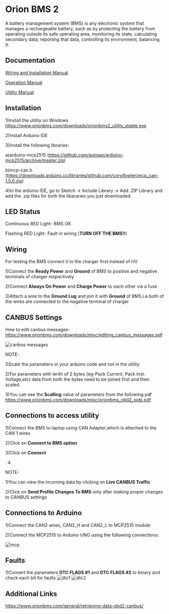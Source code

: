 
# Orion BMS 2

A battery management system (BMS) is any electronic system that manages a rechargeable battery, such as by protecting the battery from operating outside its safe operating area, monitoring its state, calculating secondary data, reporting that data, controlling its environment, balancing it.


## Documentation

[Wiring and Installation Manual](https://www.orionbms.com/manuals/pdf/orionbms2_wiring_manual.pdf)

[Operation Manual](https://www.orionbms.com/manuals/pdf/orionbms2_operational_manual.pdf)

[Utility Manual](https://www.orionbms.com/manuals/pdf/orionbms2_operational_manual.pdf)





## Installation

1)Install the utility on Windows
https://www.orionbms.com/downloads/orionbms2_utility_stable.exe

2)Install Arduino IDE

3)Install the following libraries:
    
a)arduino-mcp2515 (https://github.com/autowp/arduino-mcp2515/archive/master.zip)

b)mcp-can.h (https://downloads.arduino.cc/libraries/github.com/coryjfowler/mcp_can-1.5.0.zip)

4)In the arduino IDE, go to Sketch -> Include Library -> Add .ZIP Library and add the .zip files for both the libararies you just downloaded.
## LED Status

Continuous RED Light- BMS OK

Flashing RED Light- Fault in wiring (**TURN OFF THE BMS!!**)
## Wiring

For testing the BMS connect it to the charger first instead of HV

1)Connect the **Ready Power** and **Ground** of BMS to positive and negative terminals of charger respectively

2)Connect **Always On Power** and **Charge Power** to each other via a fuse

3)Attach a wire to the **Ground Lug** and join it with **Ground** of BMS,i.e.both of the wires are connected to the negative terminal of charger


## CANBUS Settings

How to edit canbus messages-https://www.orionbms.com/downloads/misc/editing_canbus_messages.pdf

![canbus messages](https://user-images.githubusercontent.com/125976297/236580594-e4621b26-af7e-4a3a-a8d9-b5f4fe6a21df.png)

NOTE-

1)Scale the parameters in your arduino code and not in the utility

2)For parameters with lenth of 2 bytes (eg-Pack Current, Pack Inst. Voltage,etc) data from both the bytes need to be joined first and then scaled.

3)You can see the **Scalling** value of parameters from the following pdf https://www.orionbms.com/downloads/misc/orionbms_obd2_pids.pdf
## Connections to access utility

1)Connect the BMS to laptop using CAN Adapter,which is attached to the CAN 1 wires



2)Click on **Connect to BMS option**

3)Click on **Connect**



4)

NOTE-

1)You can view the incoming data by clicking on **Live CANBUS Traffic**

2)Click on **Send Profile Changes To BMS** only after making proper changes to CANBUS settings






## Connections to Arduino

1)Connect the CAN2 wires, CAN2_H and CAN2_L to MCP2515 module

2)Connect the MCP2515 to Arduino UNO using the following connections:

![mcp](https://user-images.githubusercontent.com/125976297/236580807-510640a7-68fc-42c0-9359-57243dca90a5.jpg)

## Faults
1)Convert the parameters **DTC FLAGS #1** and **DTC FLAGS #2** to binary and check each bit for faults
![dtc1](https://user-images.githubusercontent.com/125976297/236581779-d805b31d-ad54-4ee5-b35a-6c4d20f86af8.png)
![dtc2](https://user-images.githubusercontent.com/125976297/236581799-553ff8d2-9a67-408a-a42a-c4ed98be289f.png)

## Additional Links
https://www.orionbms.com/general/retrieving-data-obd2-canbus/

